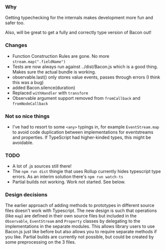 ### Why

Getting typechecking for the internals makes development more fun and safer too.

Also, will be great to get a fully and correctly type version of Bacon out!

### Changes

- Function Construction Rules are gone. No more `stream.map(".fieldName")`
- Tests are now always run against ../dist/Bacon.js which is a good thing. Makes sure the actual bundle is working.
- observable.last() only stores value events, passes through errors (I think this was a bug)
- added Bacon.silence(duration)
- Replaced `withHandler` with `transform`
- Observable argument support removed from `fromCallback` and `fromNodeCallback`
### Not so nice things

- I've had to resort to some `<any>` typings in, for example `EventStream.map` to
avoid code duplication between implementations for eventstreams and properties.
If TypeScript had higher-kinded types, this might be avoidable.


### TODO

- A lot of .js sources still there!
- The `npm run dist` thingie that uses Rollup currently hides typescript type errors.
As an interim solution there's `npm run watch-ts`
- Partial builds not working. Work not started. See below.

### Design decisions

The earlier approach of adding methods to prototypes in different source files
doesn't work with Typescript. The new design is such that operations (like `map`) are 
defined in their own source files but included in the `Observable`, `EventStream` 
and `Property` classes by delegating to the implementations in the separate modules.
This allows library users to use Bacon.js just like before but also allows you to
require separate methods if you like. Partial builds are currently not possible, but
could be created by some preprocessing on the 3 files. 